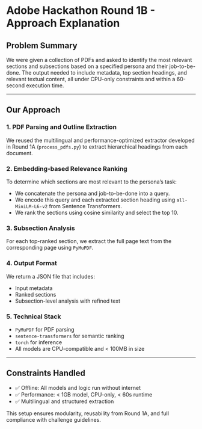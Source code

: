 # Adobe Hackathon Round 1B - Approach Explanation

## Problem Summary

We were given a collection of PDFs and asked to identify the most relevant sections and subsections based on a specified persona and their job-to-be-done. The output needed to include metadata, top section headings, and relevant textual content, all under CPU-only constraints and within a 60-second execution time.

---

## Our Approach

### 1. PDF Parsing and Outline Extraction
We reused the multilingual and performance-optimized extractor developed in Round 1A (`process_pdfs.py`) to extract hierarchical headings from each document.

### 2. Embedding-based Relevance Ranking
To determine which sections are most relevant to the persona’s task:
- We concatenate the persona and job-to-be-done into a query.
- We encode this query and each extracted section heading using `all-MiniLM-L6-v2` from Sentence Transformers.
- We rank the sections using cosine similarity and select the top 10.

### 3. Subsection Analysis
For each top-ranked section, we extract the full page text from the corresponding page using `PyMuPDF`.

### 4. Output Format
We return a JSON file that includes:
- Input metadata
- Ranked sections
- Subsection-level analysis with refined text

### 5. Technical Stack
- `PyMuPDF` for PDF parsing
- `sentence-transformers` for semantic ranking
- `torch` for inference
- All models are CPU-compatible and < 100MB in size

---

## Constraints Handled
- ✅ Offline: All models and logic run without internet
- ✅ Performance: < 1GB model, CPU-only, < 60s runtime
- ✅ Multilingual and structured extraction

This setup ensures modularity, reusability from Round 1A, and full compliance with challenge guidelines.